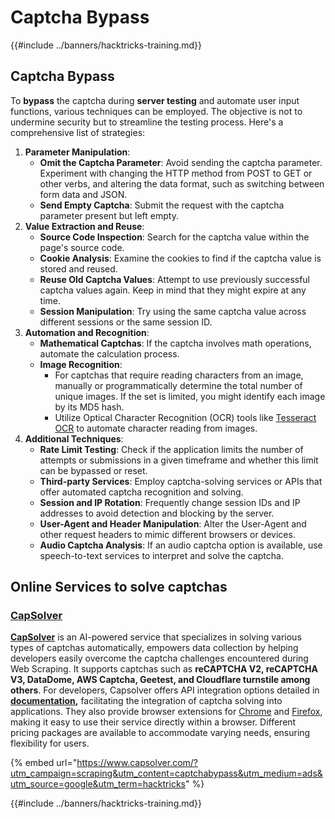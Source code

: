 # Captcha Bypass

{{#include ../banners/hacktricks-training.md}}

## Captcha Bypass

To **bypass** the captcha during **server testing** and automate user input functions, various techniques can be employed. The objective is not to undermine security but to streamline the testing process. Here's a comprehensive list of strategies:

1. **Parameter Manipulation**:
   - **Omit the Captcha Parameter**: Avoid sending the captcha parameter. Experiment with changing the HTTP method from POST to GET or other verbs, and altering the data format, such as switching between form data and JSON.
   - **Send Empty Captcha**: Submit the request with the captcha parameter present but left empty.
2. **Value Extraction and Reuse**:
   - **Source Code Inspection**: Search for the captcha value within the page's source code.
   - **Cookie Analysis**: Examine the cookies to find if the captcha value is stored and reused.
   - **Reuse Old Captcha Values**: Attempt to use previously successful captcha values again. Keep in mind that they might expire at any time.
   - **Session Manipulation**: Try using the same captcha value across different sessions or the same session ID.
3. **Automation and Recognition**:
   - **Mathematical Captchas**: If the captcha involves math operations, automate the calculation process.
   - **Image Recognition**:
     - For captchas that require reading characters from an image, manually or programmatically determine the total number of unique images. If the set is limited, you might identify each image by its MD5 hash.
     - Utilize Optical Character Recognition (OCR) tools like [Tesseract OCR](https://github.com/tesseract-ocr/tesseract) to automate character reading from images.
4. **Additional Techniques**:
   - **Rate Limit Testing**: Check if the application limits the number of attempts or submissions in a given timeframe and whether this limit can be bypassed or reset.
   - **Third-party Services**: Employ captcha-solving services or APIs that offer automated captcha recognition and solving.
   - **Session and IP Rotation**: Frequently change session IDs and IP addresses to avoid detection and blocking by the server.
   - **User-Agent and Header Manipulation**: Alter the User-Agent and other request headers to mimic different browsers or devices.
   - **Audio Captcha Analysis**: If an audio captcha option is available, use speech-to-text services to interpret and solve the captcha.

## Online Services to solve captchas

### [CapSolver](https://www.capsolver.com/?utm_source=google&utm_medium=ads&utm_campaign=scraping&utm_term=hacktricks&utm_content=captchabypass)

[**CapSolver**](https://www.capsolver.com/?utm_source=google&utm_medium=ads&utm_campaign=scraping&utm_term=hacktricks&utm_content=captchabypass) is an AI-powered service that specializes in solving various types of captchas automatically, empowers data collection by helping developers easily overcome the captcha challenges encountered during Web Scraping. It supports captchas such as **reCAPTCHA V2, reCAPTCHA V3, DataDome, AWS Captcha, Geetest, and Cloudflare turnstile among others**. For developers, Capsolver offers API integration options detailed in [**documentation**](https://docs.capsolver.com/?utm_source=github&utm_medium=banner_github&utm_campaign=fcsrv)**,** facilitating the integration of captcha solving into applications. They also provide browser extensions for [Chrome](https://chromewebstore.google.com/detail/captcha-solver-auto-captc/pgojnojmmhpofjgdmaebadhbocahppod) and [Firefox](https://addons.mozilla.org/es/firefox/addon/capsolver-captcha-solver/), making it easy to use their service directly within a browser. Different pricing packages are available to accommodate varying needs, ensuring flexibility for users.

{% embed url="https://www.capsolver.com/?utm_campaign=scraping&utm_content=captchabypass&utm_medium=ads&utm_source=google&utm_term=hacktricks" %}

{{#include ../banners/hacktricks-training.md}}


